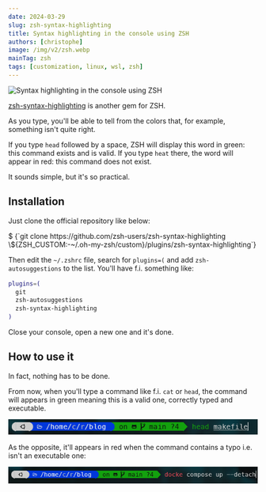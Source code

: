 ```yaml
---
date: 2024-03-29
slug: zsh-syntax-highlighting
title: Syntax highlighting in the console using ZSH
authors: [christophe]
image: /img/v2/zsh.webp
mainTag: zsh
tags: [customization, linux, wsl, zsh]
---
```

![Syntax highlighting in the console using ZSH](/img/v2/zsh.webp)

[zsh-syntax-highlighting](https://github.com/zsh-users/zsh-syntax-highlighting/) is another gem for ZSH.

As you type, you'll be able to tell from the colors that, for example, something isn't quite right.

If you type `head` followed by a space, ZSH will display this word in green: this command exists and is valid.  If you type `heat` there, the word will appear in red: this command does not exist.

It sounds simple, but it's so practical.

<!-- truncate -->

## Installation

Just clone the official repository like below:

<Terminal>
$ {`git clone https://github.com/zsh-users/zsh-syntax-highlighting \${ZSH_CUSTOM:-~/.oh-my-zsh/custom}/plugins/zsh-syntax-highlighting`}
</Terminal>

Then edit the `~/.zshrc` file, search for `plugins=(` and add `zsh-autosuggestions` to the list. You'll have f.i. something like:

<Snippet filename="~/.zshrc">

```bash
plugins=(
  git
  zsh-autosuggestions
  zsh-syntax-highlighting
)
```

</Snippet>

Close your console, open a new one and it's done.

## How to use it

In fact, nothing has to be done.

From now, when you'll type a command like f.i. `cat` or `head`, the command will appears in green meaning this is a valid one, correctly typed and executable.

![Highlight in green](./images/head.png)

As the opposite, it'll appears in red when the command contains a typo i.e. isn't an executable one:

![Highlight in red](./images/docker_dompose.png)
